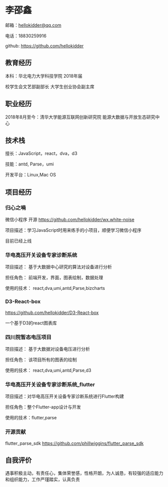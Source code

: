# 李邵鑫

邮箱：hellokidder@qq.com

电话：18830259916

github: <https://github.com/hellokidder>

## 教育经历

本科：华北电力大学科技学院 2018年届

校学生会文艺部副部长  大学生创业协会副主席

## 职业经历

2018年8月至今：清华大学能源互联网创新研究院 能源大数据与开放生态研究中心

## 技术栈

擅长：JavaScript，react，dva，d3

技能：antd, Parse，umi

开发平台：Linux,Mac OS

## 项目经历

### 归心之喃

微信小程序 开源 <https://github.com/hellokidder/wx.white-noise>

项目描述：学习JavaScript时用来练手的小项目，顺便学习微信小程序

目前已经上线

### 华电高压开关设备专家诊断系统

项目描述： 基于大数据中心研究的算法对设备进行分析

担任角色： 前端开发，界面，图表绘制，数据处理

使用的技术： react,dva,umi,antd,Parse,bizcharts

### D3-React-box

<https://github.com/hellokidder/D3-React-box>

一个基于D3的react图表库

### 四川院暂态电压项目

项目描述： 基于大数据对设备电压进行分析

担任角色： 该项目所有的图表的绘制

使用的技术： react,dva,umi,antd,Parse,d3

### 华电高压开关设备专家诊断系统_flutter

项目描述：对华电高压开关设备专家诊断系统进行Flutter构建

担任角色：整个Flutter-app设计与开发

使用的技术：flutter,parse

### 开源贡献

  flutter_parse_sdk <https://github.com/phillwiggins/flutter_parse_sdk>

## 自我评价

遇事积极主动，有责任心，集体荣誉感，性格开朗，为人诚恳，有较强的适应能力和组织能力，工作严瑾踏实，认真负责
